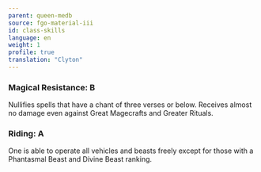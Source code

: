 ```yaml
---
parent: queen-medb
source: fgo-material-iii
id: class-skills
language: en
weight: 1
profile: true
translation: "Clyton"
---
```


### Magical Resistance: B

Nullifies spells that have a chant of three verses or below. Receives almost no damage even against Great Magecrafts and Greater Rituals.

### Riding: A

One is able to operate all vehicles and beasts freely except for those with a Phantasmal Beast and Divine Beast ranking.
